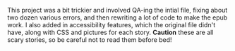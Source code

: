 This project was a bit trickier and involved QA-ing the intial file, fixing about two dozen various errors, and then rewriting a lot of code to make the epub work. I also added in accessibility features, which the original file didn't have, along with CSS and pictures for each story.
<strong>Caution</strong> these are all scary stories, so be careful not to read them before bed!
